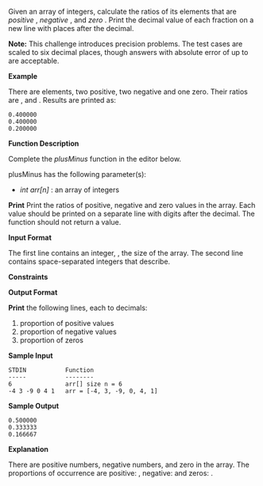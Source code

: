 Given an array of integers, calculate the ratios of its elements that are  *positive* ,  *negative* , and  *zero* . Print the decimal value of each fraction on a new line with  places after the decimal.

**Note:** This challenge introduces precision problems. The test cases are scaled to six decimal places, though answers with absolute error of up to  are acceptable.

**Example**

There are  elements, two positive, two negative and one zero. Their ratios are ,  and . Results are printed as:

```
0.400000
0.400000
0.200000
```

**Function Description**

Complete the *plusMinus* function in the editor below.

plusMinus has the following parameter(s):

* *int arr[n]* : an array of integers

**Print**
Print the ratios of positive, negative and zero values in the array. Each value should be printed on a separate line with  digits after the decimal. The function should not return a value.

**Input Format**

The first line contains an integer, , the size of the array.
The second line contains  space-separated integers that describe.


**Constraints**

**Output Format**

**Print** the following  lines, each to  decimals:

1. proportion of positive values
2. proportion of negative values
3. proportion of zeros

**Sample Input**

```
STDIN           Function
-----           --------
6               arr[] size n = 6
-4 3 -9 0 4 1   arr = [-4, 3, -9, 0, 4, 1]
```

**Sample Output**

```
0.500000
0.333333
0.166667
```

**Explanation**

There are  positive numbers,  negative numbers, and  zero in the array.
The proportions of occurrence are positive: , negative:  and zeros: .
